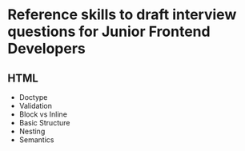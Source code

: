 # Reference skills to draft interview questions for Junior Frontend Developers

## HTML

* Doctype
* Validation
* Block vs Inline
* Basic Structure
* Nesting
* Semantics
